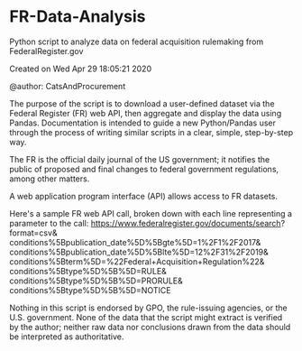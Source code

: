 # FR-Data-Analysis
Python script to analyze data on federal acquisition rulemaking from FederalRegister.gov

Created on Wed Apr 29 18:05:21 2020

@author: CatsAndProcurement

The purpose of the script is to download a user-defined dataset via the Federal Register (FR) web API, then aggregate and display the data using Pandas. Documentation is intended to guide a new Python/Pandas user through the process of writing similar scripts in a clear, simple, step-by-step way.

The FR is the official daily journal of the US government; it notifies the public of proposed and final changes to federal government regulations, among other matters.

A web application program interface (API) allows access to FR datasets.

Here's a sample FR web API call, broken down with each line representing a parameter to the call:
https://www.federalregister.gov/documents/search?
format=csv&
conditions%5Bpublication_date%5D%5Bgte%5D=1%2F1%2F2017&
conditions%5Bpublication_date%5D%5Blte%5D=12%2F31%2F2019&
conditions%5Bterm%5D=%22Federal+Acquisition+Regulation%22&
conditions%5Btype%5D%5B%5D=RULE&
conditions%5Btype%5D%5B%5D=PRORULE&
conditions%5Btype%5D%5B%5D=NOTICE

Nothing in this script is endorsed by GPO, the rule-issuing agencies, or the U.S. government. None of the data that the script might extract is verified by the author; neither raw data nor conclusions drawn from the data should be interpreted as authoritative.
